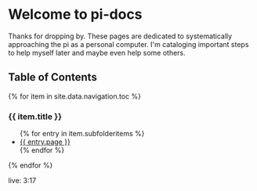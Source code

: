 ---
---
# Welcome to pi-docs
Thanks for dropping by. These pages are dedicated to systematically approaching the pi as a personal computer. I'm cataloging important steps to help myself later and maybe even help some others.

## Table of Contents
{% for item in site.data.navigation.toc %}
    <h3>{{ item.title }}</h3>
      <ul>
        {% for entry in item.subfolderitems %}
          <li><a href="{{ entry.url }}">{{ entry.page }}</a></li>
        {% endfor %}
      </ul>
  {% endfor %}

live: 3:17
